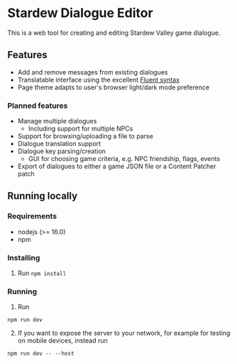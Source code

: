 # Stardew Dialogue Editor

This is a web tool for creating and editing Stardew Valley game dialogue.

## Features

* Add and remove messages from existing dialogues
* Translatable interface using the excellent [Fluent syntax](https://projectfluent.org/)
* Page theme adapts to user's browser light/dark mode preference

### Planned features

* Manage multiple dialogues
    * Including support for multiple NPCs
* Support for browsing/uploading a file to parse
* Dialogue translation support
* Dialogue key parsing/creation
    * GUI for choosing game criteria, e.g. NPC friendship, flags, events
* Export of dialogues to either a game JSON file or a Content Patcher patch

## Running locally
### Requirements
* nodejs (>= 16.0)
* npm

### Installing
1. Run `npm install`

### Running
1. Run

```npm run dev```

2. If you want to expose the server to your network, for example for testing on mobile devices, instead run

```npm run dev -- --host```